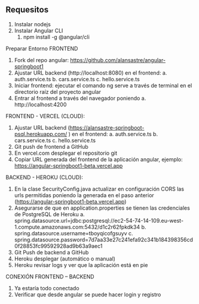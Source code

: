 ## Requesitos 
1. Instalar nodejs
2. Instalar Angular CLI 
   1. npm install -g @angular/cli

Preparar Entorno FRONTEND
1. Fork del repo angular: https://github.com/alansastre/angular-springboot1
2.	Ajustar URL backend (http://localhost:8080) en el frontend:
      a.	auth.service.ts
      b.	cars.service.ts
      c.	hello.service.ts
3.	Iniciar frontend: ejecutar el comando ng serve a través de terminal en el directorio raíz del proyecto angular
4.	Entrar al frontend a través del navegador poniendo
      a.	http://localhost:4200

FRONTEND - VERCEL (CLOUD):
1.	Ajustar URL backend (https://alansastre-springboot-psql.herokuapp.com/ ) en el frontend:
      a.	auth.service.ts
      b.	cars.service.ts
      c.	hello.service.ts
2.	Git push de frontend a GitHub
3.	En vercel.com desplegar el repositorio git
4.	Copiar URL generada del frontend de la aplicación angular, ejemplo: https://angular-springboot1-beta.vercel.app

BACKEND - HEROKU (CLOUD):
1.	En la clase SecurityConfig.java actualizar en configuración CORS las urls permitidas poniendo la generada en el paso anterior (https://angular-springboot1-beta.vercel.app)
2.	Asegurarse de que en application.properties se tienen las credenciales de PostgreSQL de Heroku
      a.	spring.datasource.url=jdbc:postgresql://ec2-54-74-14-109.eu-west-1.compute.amazonaws.com:5432/d1c2r62fpkdk34
      b.	spring.datasource.username=tboyqicofgsuyv
      c.	spring.datasource.password=7d7aa33e27c241efa92c341b184398356cd0f28853fc99592928ad9b63a9aec1
3.	Git Push de backend a GitHub
4.	Heroku desplegar (automático o manual)
5.	Heroku revisar logs y ver que la aplicación está en pie


CONEXIÓN FRONTEND – BACKEND
1.	Ya estaría todo conectado
2.	Verificar que desde angular se puede hacer login y registro
